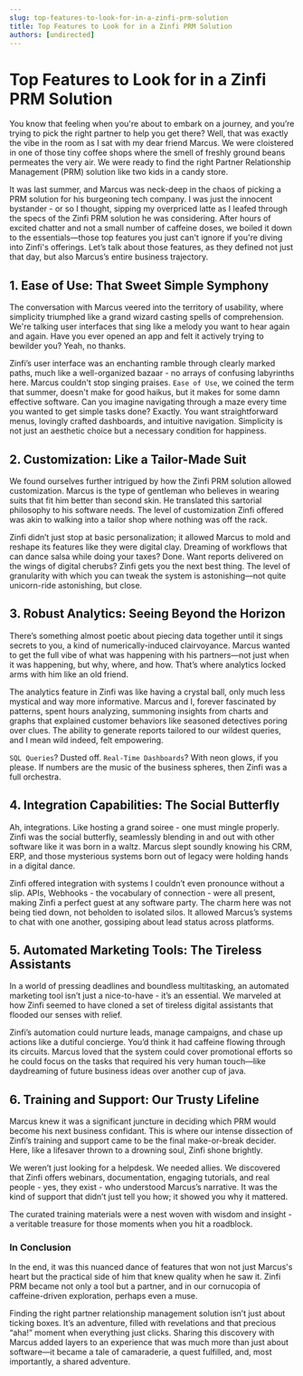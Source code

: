 ```yaml
---
slug: top-features-to-look-for-in-a-zinfi-prm-solution
title: Top Features to Look for in a Zinfi PRM Solution
authors: [undirected]
---
```



# Top Features to Look for in a Zinfi PRM Solution

You know that feeling when you're about to embark on a journey, and you’re trying to pick the right partner to help you get there? Well, that was exactly the vibe in the room as I sat with my dear friend Marcus. We were cloistered in one of those tiny coffee shops where the smell of freshly ground beans permeates the very air. We were ready to find the right Partner Relationship Management (PRM) solution like two kids in a candy store.

It was last summer, and Marcus was neck-deep in the chaos of picking a PRM solution for his burgeoning tech company. I was just the innocent bystander - or so I thought, sipping my overpriced latte as I leafed through the specs of the Zinfi PRM solution he was considering. After hours of excited chatter and not a small number of caffeine doses, we boiled it down to the essentials—those top features you just can't ignore if you're diving into Zinfi's offerings. Let’s talk about those features, as they defined not just that day, but also Marcus’s entire business trajectory.

## 1. **Ease of Use: That Sweet Simple Symphony**

The conversation with Marcus veered into the territory of usability, where simplicity triumphed like a grand wizard casting spells of comprehension. We're talking user interfaces that sing like a melody you want to hear again and again. Have you ever opened an app and felt it actively trying to bewilder you? Yeah, no thanks.

Zinfi’s user interface was an enchanting ramble through clearly marked paths, much like a well-organized bazaar - no arrays of confusing labyrinths here. Marcus couldn't stop singing praises. `Ease of Use`, we coined the term that summer, doesn't make for good haikus, but it makes for some damn effective software. Can you imagine navigating through a maze every time you wanted to get simple tasks done? Exactly. You want straightforward menus, lovingly crafted dashboards, and intuitive navigation. Simplicity is not just an aesthetic choice but a necessary condition for happiness.

## 2. **Customization: Like a Tailor-Made Suit**

We found ourselves further intrigued by how the Zinfi PRM solution allowed customization. Marcus is the type of gentleman who believes in wearing suits that fit him better than second skin. He translated this sartorial philosophy to his software needs. The level of customization Zinfi offered was akin to walking into a tailor shop where nothing was off the rack. 

Zinfi didn’t just stop at basic personalization; it allowed Marcus to mold and reshape its features like they were digital clay. Dreaming of workflows that can dance salsa while doing your taxes? Done. Want reports delivered on the wings of digital cherubs? Zinfi gets you the next best thing. The level of granularity with which you can tweak the system is astonishing—not quite unicorn-ride astonishing, but close.

## 3. **Robust Analytics: Seeing Beyond the Horizon**

There’s something almost poetic about piecing data together until it sings secrets to you, a kind of numerically-induced clairvoyance. Marcus wanted to get the full vibe of what was happening with his partners—not just when it was happening, but why, where, and how. That’s where analytics locked arms with him like an old friend.

The analytics feature in Zinfi was like having a crystal ball, only much less mystical and way more informative. Marcus and I, forever fascinated by patterns, spent hours analyzing, summoning insights from charts and graphs that explained customer behaviors like seasoned detectives poring over clues. The ability to generate reports tailored to our wildest queries, and I mean wild indeed, felt empowering.

`SQL Queries`? Dusted off. `Real-Time Dashboards`? With neon glows, if you please. If numbers are the music of the business spheres, then Zinfi was a full orchestra.

## 4. **Integration Capabilities: The Social Butterfly**

Ah, integrations. Like hosting a grand soiree - one must mingle properly. Zinfi was the social butterfly, seamlessly blending in and out with other software like it was born in a waltz. Marcus slept soundly knowing his CRM, ERP, and those mysterious systems born out of legacy were holding hands in a digital dance.

Zinfi offered integration with systems I couldn’t even pronounce without a slip. APIs, Webhooks - the vocabulary of connection - were all present, making Zinfi a perfect guest at any software party. The charm here was not being tied down, not beholden to isolated silos. It allowed Marcus’s systems to chat with one another, gossiping about lead status across platforms.

## 5. **Automated Marketing Tools: The Tireless Assistants**

In a world of pressing deadlines and boundless multitasking, an automated marketing tool isn’t just a nice-to-have - it’s an essential. We marveled at how Zinfi seemed to have cloned a set of tireless digital assistants that flooded our senses with relief.

Zinfi’s automation could nurture leads, manage campaigns, and chase up actions like a dutiful concierge. You’d think it had caffeine flowing through its circuits. Marcus loved that the system could cover promotional efforts so he could focus on the tasks that required his very human touch—like daydreaming of future business ideas over another cup of java.

## 6. **Training and Support: Our Trusty Lifeline**

Marcus knew it was a significant juncture in deciding which PRM would become his next business confidant. This is where our intense dissection of Zinfi’s training and support came to be the final make-or-break decider. Here, like a lifesaver thrown to a drowning soul, Zinfi shone brightly.

We weren’t just looking for a helpdesk. We needed allies. We discovered that Zinfi offers webinars, documentation, engaging tutorials, and real people - yes, they exist - who understood Marcus’s narrative. It was the kind of support that didn’t just tell you how; it showed you why it mattered. 

The curated training materials were a nest woven with wisdom and insight - a veritable treasure for those moments when you hit a roadblock.

### In Conclusion

In the end, it was this nuanced dance of features that won not just Marcus's heart but the practical side of him that knew quality when he saw it. Zinfi PRM became not only a tool but a partner, and in our cornucopia of caffeine-driven exploration, perhaps even a muse.

Finding the right partner relationship management solution isn’t just about ticking boxes. It’s an adventure, filled with revelations and that precious “aha!” moment when everything just clicks. Sharing this discovery with Marcus added layers to an experience that was much more than just about software—it became a tale of camaraderie, a quest fulfilled, and, most importantly, a shared adventure.